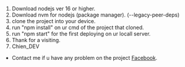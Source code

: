 1. Download nodejs ver 16 or higher.
2. Download nvm for nodejs (package manager). (--legacy-peer-deps)
3. clone the project into your device.
4. run "npm install" on ur cmd of the project that cloned.
5. run "npm start" for the first deploying on ur locall server.
6. Thank for a visiting.
7. Chien_DEV

- Contact me if u have any problem on the project [Facebook](https://www.facebook.com/cot.toxicff/).
